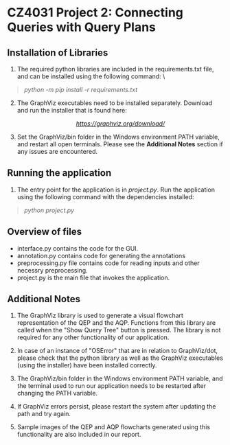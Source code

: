 # CZ4031 Project 2: Connecting Queries with Query Plans

## Installation of Libraries

1. The required python libraries are included in the requirements.txt file, and can be installed using the following command:  \
> *python -m pip install -r requirements.txt*

2. The GraphViz executables need to be installed separately. Download and run the installer that is found here:  \
*<center> https://graphviz.org/download/ </center>*

3. Set the GraphViz/bin folder in the Windows environment PATH variable, and restart all open terminals. Please see the **Additional Notes** section if any issues are encountered.

## Running the application

1. The entry point for the application is in *project.py*. Run the application using the following command with the dependencies installed:
> *python project.py*

## Overview of files

- interface.py contains the code for the GUI.
- annotation.py contains code for generating the annotations
- preprocessing.py file contains code for reading inputs and other necessry preprocessing.
- project.py is the main file that invokes the application.

## Additional Notes

1. The GraphViz library is used to generate a visual flowchart representation of the QEP and the AQP. Functions from this library are called when the "Show Query Tree" button is pressed. The library is not required for any other functionality of our application.

2. In case of an instance of "OSError" that are in relation to GraphViz/dot, please check that the python library as well as the GraphViz executables (using the installer) have been installed correctly.

3. The GraphViz/bin folder in the Windows environment PATH variable, and the terminal used to run our application needs to be restarted after changing the PATH variable.

4. If GraphViz errors persist, please restart the system after updating the path and try again.

5. Sample images of the QEP and AQP flowcharts generated using this functionality are also included in our report.